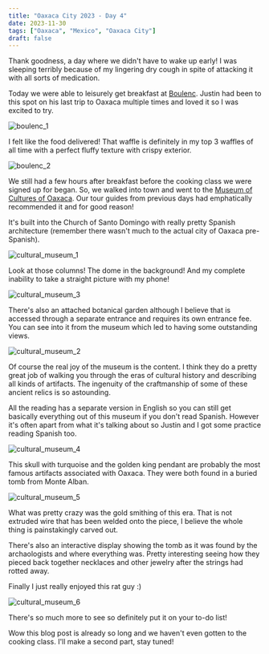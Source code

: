 ```yaml
---
title: "Oaxaca City 2023 - Day 4"
date: 2023-11-30
tags: ["Oaxaca", "Mexico", "Oaxaca City"]
draft: false
---
```


Thank goodness, a day where we didn't have to wake up early! I was sleeping terribly because of my lingering dry cough in spite of attacking it with all sorts of medication. 

Today we were able to leisurely get breakfast at [Boulenc](https://www.boulencpan.com/). Justin had been to this spot on his last trip to Oaxaca multiple times and loved it so I was excited to try.

![boulenc_1](/images/mexico/boulenc_1.png)

I felt like the food delivered! That waffle is definitely in my top 3 waffles of all time with a perfect fluffy texture with crispy exterior.

![boulenc_2](/images/mexico/boulenc_2.png)

We still had a few hours after breakfast before the cooking class we were signed up for began. So, we walked into town and went to the [Museum of Cultures of Oaxaca](https://www.inah.gob.mx/museos/museo-de-las-culturas-de-oaxaca-santo-domingo). Our tour guides from previous days had emphatically recommended it and for good reason! 

It's built into the Church of Santo Domingo with really pretty Spanish architecture (remember there wasn't much to the actual city of Oaxaca pre-Spanish).

![cultural_museum_1](/images/mexico/cultural_museum_1.png)

Look at those columns! The dome in the background! And my complete inability to take a straight picture with my phone!

![cultural_museum_3](/images/mexico/cultural_museum_3.png)

There's also an attached botanical garden although I believe that is accessed through a separate entrance and requires its own entrance fee. You can see into it from the museum which led to having some outstanding views.

![cultural_museum_2](/images/mexico/cultural_museum_2.png)

Of course the real joy of the museum is the content. I think they do a pretty great job of walking you through the eras of cultural history and describing all kinds of artifacts. The ingenuity of the craftmanship of some of these ancient relics is so astounding.

All the reading has a separate version in English so you can still get basically everything out of this museum if you don't read Spanish. However it's often apart from what it's talking about so Justin and I got some practice reading Spanish too.

![cultural_museum_4](/images/mexico/cultural_museum_4.png)

This skull with turquoise and the golden king pendant are probably the most famous artifacts associated with Oaxaca. They were both found in a buried tomb from Monte Alban.

![cultural_museum_5](/images/mexico/cultural_museum_5.png)

What was pretty crazy was the gold smithing of this era. That is not extruded wire that has been welded onto the piece, I believe the whole thing is painstakingly carved out.

There's also an interactive display showing the tomb as it was found by the archaologists and where everything was. Pretty interesting seeing how they pieced back together necklaces and other jewelry after the strings had rotted away.

Finally I just really enjoyed this rat guy :)

![cultural_museum_6](/images/mexico/cultural_museum_6.png)

There's so much more to see so definitely put it on your to-do list!

Wow this blog post is already so long and we haven't even gotten to the cooking class. I'll make a second part, stay tuned!